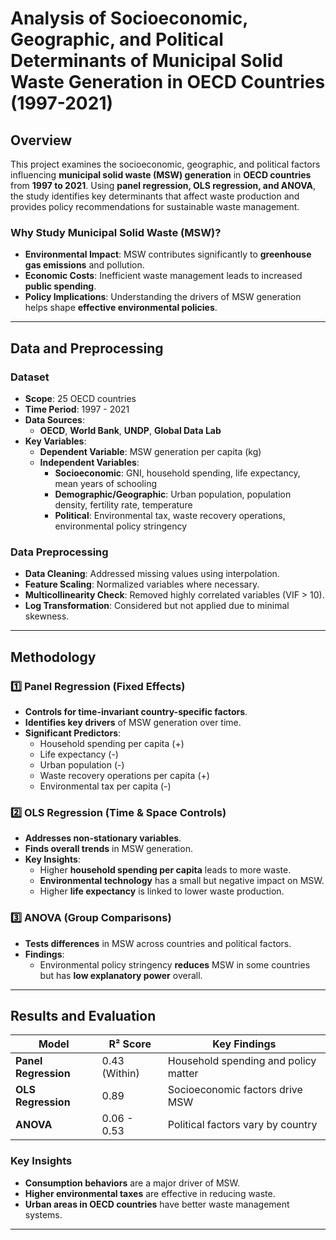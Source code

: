 # Analysis of Socioeconomic, Geographic, and Political Determinants of Municipal Solid Waste Generation in OECD Countries (1997-2021)

##  Overview
This project examines the socioeconomic, geographic, and political factors influencing **municipal solid waste (MSW) generation** in **OECD countries** from **1997 to 2021**. Using **panel regression, OLS regression, and ANOVA**, the study identifies key determinants that affect waste production and provides policy recommendations for sustainable waste management.

###  **Why Study Municipal Solid Waste (MSW)?**
- **Environmental Impact**: MSW contributes significantly to **greenhouse gas emissions** and pollution.
- **Economic Costs**: Inefficient waste management leads to increased **public spending**.
- **Policy Implications**: Understanding the drivers of MSW generation helps shape **effective environmental policies**.

---

## Data and Preprocessing
### **Dataset**
- **Scope**: 25 OECD countries
- **Time Period**: 1997 - 2021
- **Data Sources**: 
  - **OECD**, **World Bank**, **UNDP**, **Global Data Lab**
- **Key Variables**:
  - **Dependent Variable**: MSW generation per capita (kg)
  - **Independent Variables**:
    - **Socioeconomic**: GNI, household spending, life expectancy, mean years of schooling
    - **Demographic/Geographic**: Urban population, population density, fertility rate, temperature
    - **Political**: Environmental tax, waste recovery operations, environmental policy stringency

### **Data Preprocessing**
- **Data Cleaning**: Addressed missing values using interpolation.
- **Feature Scaling**: Normalized variables where necessary.
- **Multicollinearity Check**: Removed highly correlated variables (VIF > 10).
- **Log Transformation**: Considered but not applied due to minimal skewness.

---

##  Methodology
### **1️⃣ Panel Regression (Fixed Effects)**
- **Controls for time-invariant country-specific factors**.
- **Identifies key drivers** of MSW generation over time.
- **Significant Predictors**:
  - Household spending per capita (+)
  - Life expectancy (-)
  - Urban population (-)
  - Waste recovery operations per capita (+)
  - Environmental tax per capita (-)
  
### **2️⃣ OLS Regression (Time & Space Controls)**
- **Addresses non-stationary variables**.
- **Finds overall trends** in MSW generation.
- **Key Insights**:
  - Higher **household spending per capita** leads to more waste.
  - **Environmental technology** has a small but negative impact on MSW.
  - Higher **life expectancy** is linked to lower waste production.

### **3️⃣ ANOVA (Group Comparisons)**
- **Tests differences** in MSW across countries and political factors.
- **Findings**:
  - Environmental policy stringency **reduces** MSW in some countries but has **low explanatory power** overall.

---

##  Results and Evaluation
| **Model**         | **R² Score** | **Key Findings** |
|------------------|------------|------------------|
| **Panel Regression**  | 0.43 (Within) | Household spending and policy matter |
| **OLS Regression**  | 0.89 | Socioeconomic factors drive MSW |
| **ANOVA**  | 0.06 - 0.53 | Political factors vary by country |

### **Key Insights**
- **Consumption behaviors** are a major driver of MSW.
- **Higher environmental taxes** are effective in reducing waste.
- **Urban areas in OECD countries** have better waste management systems.

---

